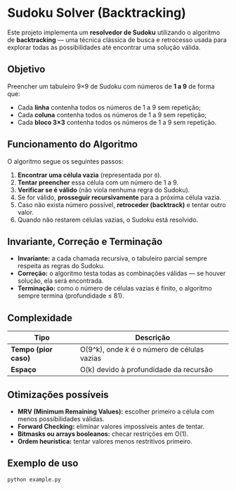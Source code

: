 # Sudoku Solver (Backtracking)

Este projeto implementa um **resolvedor de Sudoku** utilizando o algoritmo de **backtracking** — uma técnica clássica de busca e retrocesso usada para explorar todas as possibilidades até encontrar uma solução válida.


## Objetivo
Preencher um tabuleiro 9×9 de Sudoku com números de **1 a 9** de forma que:
- Cada **linha** contenha todos os números de 1 a 9 sem repetição;
- Cada **coluna** contenha todos os números de 1 a 9 sem repetição;
- Cada **bloco 3×3** contenha todos os números de 1 a 9 sem repetição.


## Funcionamento do Algoritmo

O algoritmo segue os seguintes passos:

1. **Encontrar uma célula vazia** (representada por `0`).
2. **Tentar preencher** essa célula com um número de 1 a 9.
3. **Verificar se é válido** (não viola nenhuma regra do Sudoku).
4. Se for válido, **prosseguir recursivamente** para a próxima célula vazia.
5. Caso não exista número possível, **retroceder (backtrack)** e tentar outro valor.
6. Quando não restarem células vazias, o Sudoku está resolvido.

## Invariante, Correção e Terminação

- **Invariante:** a cada chamada recursiva, o tabuleiro parcial sempre respeita as regras do Sudoku.  
- **Correção:** o algoritmo testa todas as combinações válidas — se houver solução, ela será encontrada.  
- **Terminação:** como o número de células vazias é finito, o algoritmo sempre termina (profundidade ≤ 81).


## Complexidade
| Tipo | Descrição |
|------|------------|
| **Tempo (pior caso)** | O(9^k), onde *k* é o número de células vazias |
| **Espaço** | O(k) devido à profundidade da recursão |


## Otimizações possíveis
- **MRV (Minimum Remaining Values):** escolher primeiro a célula com menos possibilidades válidas.  
- **Forward Checking:** eliminar valores impossíveis antes de tentar.  
- **Bitmasks ou arrays booleanos:** checar restrições em O(1).  
- **Ordem heurística:** tentar valores menos restritivos primeiro.

## Exemplo de uso

```sh
python example.py
```
